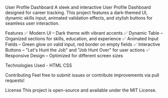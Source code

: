 User Profile Dashboard 
A sleek and interactive User Profile Dashboard designed for career tracking. This project features a dark-themed UI, dynamic skills input, animated validation effects, and stylish buttons for seamless user interaction.

Features
✅ Modern UI – Dark theme with vibrant accents
✅ Dynamic Table – Organized sections for skills, education, and experience
✅ Animated Input Fields – Green glow on valid input, red border on empty fields
✅ Interactive Buttons – "Let's Hunt the Job" and "Job Hunt Over" for user actions
✅ Responsive Design – Optimized for different screen sizes

Technologies Used -
HTML
CSS

Contributing
Feel free to submit issues or contribute improvements via pull requests!

License
This project is open-source and available under the MIT License.
